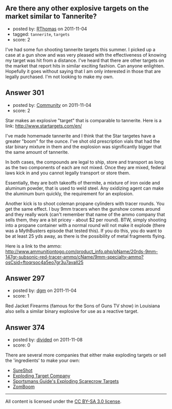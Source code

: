 ## Are there any other explosive targets on the market similar to Tannerite?

- posted by: [RThomas](https://stackexchange.com/users/-1/86-rthomas) on 2011-11-04
- tagged: `tannerite`, `targets`
- score: 2

<p>I've had some fun shooting tannerite targets this summer.  I picked up a case at a gun show and was very pleased with the effectiveness of knowing my target was hit from a distance.  I've heard that there are other targets on the market that report hits in similar exciting fashion.  Can anyone enlighten.  Hopefully it goes without saying that I am only interested in those that are legally purchased.  I'm not looking to make my own.</p>



## Answer 301

- posted by: [Community](https://stackexchange.com/users/-1/-1-community) on 2011-11-04
- score: 2

<p>Star makes an explosive "target" that is comparable to tannerite. Here is a link:
<a href="http://www.startargets.com/en/" rel="nofollow">http://www.startargets.com/en/</a></p>

<p>I've made homemade tannerite and I think that the Star targetes have a greater "boom" for the ounce. I've shot old prescription vials that had the star binary mixture in them and the explosion was significantly bigger that the same amount of tannerite.</p>

<p>In both cases, the compounds are legal to ship, store and transport as long as the two components of each are not mixed. Once they are mixed, federal laws kick in and you cannot legally transport or store them.</p>

<p>Essentially, they are both takeoffs of thermite, a mixture of iron oxide and aluminum powder, that is used to weld steel. Any oxidizing agent can make the aluminum burn quickly, the requirement for an explosion.</p>

<p>Another kick is to shoot coleman propane cylinders with tracer rounds. You get the same effect. I buy 9mm tracers when the gunshow comes around and they really work (can't remember that name of the ammo company that sells them, they are a bit pricey - about $2 per round). BTW, simply shooting into a propane container with a normal round will not make it explode (there was a MythBusters episode that tested this). If you do this, you do want to be at least 25 yds away, as there is the possibility of metal fragments flying.</p>

<p>Here is a link to the ammo:
<a href="http://www.ammunitiontogo.com/product_info.php/pName/20rds-9mm-147gr-subsonic-red-tracer-ammo/cName/9mm-specialty-ammo?osCsid=ftoqrsoc4a5eo7gr3u7avall25" rel="nofollow">http://www.ammunitiontogo.com/product_info.php/pName/20rds-9mm-147gr-subsonic-red-tracer-ammo/cName/9mm-specialty-ammo?osCsid=ftoqrsoc4a5eo7gr3u7avall25</a></p>



## Answer 297

- posted by: [dgm](https://stackexchange.com/users/-1/78-dgm) on 2011-11-04
- score: 1

<p>Red Jacket Firearms (famous for the Sons of Guns TV show) in Louisiana also sells a similar binary explosive for use as a reactive target.</p>



## Answer 374

- posted by: [divided](https://stackexchange.com/users/-1/66-divided) on 2011-11-08
- score: 0

<p>There are several more companies that either make exploding targets or sell the 'ingredients' to make your own:</p>

<ul>
<li><a href="http://www.sureshotexplodingtargets.com/" rel="nofollow">SureShot</a></li>
<li><a href="http://weblowshituplegally.com/" rel="nofollow">Exploding Target Company</a></li>
<li><a href="http://www.sportsmansguide.com/net/cb/exploding-scarecrow-rifle-target.aspx?a=359180" rel="nofollow">Sportsmans Guide's Exploding Scarecrow Targets</a></li>
<li><a href="http://zombieindustries.com/shop/zomboom-exploding-targets/" rel="nofollow">ZomBoom</a></li>
</ul>




---

All content is licensed under the [CC BY-SA 3.0 license](https://creativecommons.org/licenses/by-sa/3.0/).
